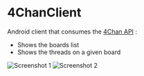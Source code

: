 # 4ChanClient

Android client that consumes the [4Chan API](https://github.com/4chan/4chan-API/blob/master/README.md) :

  - Shows the boards list
  - Shows the threads on a given board

![Screenshot 1](https://github.com/ealarco1/4ChanClient/screenshots/screenshot1.png)
![Screenshot 2](https://github.com/ealarco1/4ChanClient/screenshots/screenshot2.png)

